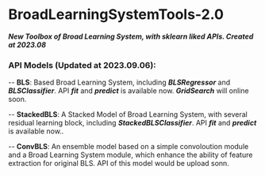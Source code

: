 # BroadLearningSystemTools-2.0
***New Toolbox of Broad Learning System, with sklearn liked APIs. Created at 2023.08***

### API Models (Updated at 2023.09.06):

-- **BLS**: Based Broad Learning System, including ***BLSRegressor*** and ***BLSClassifier***. API ***fit*** and ***predict*** is available now. ***GridSearch*** will online soon.

-- **StackedBLS**: A Stacked Model of Broad Learning System, with several residual learning block, including ***StackedBLSClassifier***. API ***fit*** and ***predict*** is available now.. 

-- **ConvBLS**: An ensemble model based on a simple convoloution module and a Broad Learning System module, which enhance the ability of feature extraction for original BLS. API of this model would be upload sonn.
